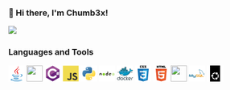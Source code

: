 ### :wave: Hi there, I'm Chumb3x!

<div align="left">
  <img width="35%" src="https://github-contribution-stats.vercel.app/api/?username=Chumb3x&count_private=true&theme=darcula">
</div>

### Languages and Tools
<div>
  <img src="https://raw.githubusercontent.com/devicons/devicon/master/icons/java/java-original.svg" height=32 width=32>
  <img src="https://www.vectorlogo.zone/logos/kotlinlang/kotlinlang-icon.svg" height=32 width=32>
  <img src="https://raw.githubusercontent.com/devicons/devicon/master/icons/csharp/csharp-original.svg" height=32 width=32>
  <img src="https://raw.githubusercontent.com/devicons/devicon/master/icons/javascript/javascript-original.svg" height=32 width=32>
  <img src="https://raw.githubusercontent.com/devicons/devicon/master/icons/python/python-original.svg" height=32 width=32>
  <img src="https://raw.githubusercontent.com/devicons/devicon/master/icons/nodejs/nodejs-original-wordmark.svg" height=32 width=32>
  <img src="https://raw.githubusercontent.com/devicons/devicon/master/icons/docker/docker-original-wordmark.svg" height=32 width=32>
  <img src="https://raw.githubusercontent.com/devicons/devicon/master/icons/css3/css3-original-wordmark.svg" height=32 width=32>
  <img src="https://raw.githubusercontent.com/devicons/devicon/master/icons/html5/html5-original-wordmark.svg" height=32 width=32>
  <img src="https://www.vectorlogo.zone/logos/git-scm/git-scm-icon.svg" height=32 width=32>
  <img src="https://raw.githubusercontent.com/devicons/devicon/master/icons/mysql/mysql-original-wordmark.svg" height=32 width=32>
  <img src="https://raw.githubusercontent.com/devicons/devicon/master/icons/ubuntu/ubuntu-plain.svg" height=32 width=32>
</div>
